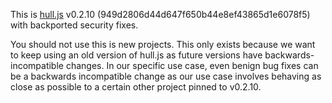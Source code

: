 This is [hull.js](https://github.com/andriiheonia/hull) v0.2.10 (949d2806d44d647f650b44e8ef43865d1e6078f5) with backported security fixes.

You should not use this is new projects. This only exists because we want to keep using an old version of hull.js as future versions have backwards-incompatible changes. In our specific use case, even benign bug fixes can be a backwards incompatible change as our use case involves behaving as close as possible to a certain other project pinned to v0.2.10.

